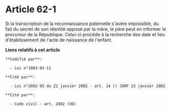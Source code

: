 # Article 62-1

Si la transcription de la reconnaissance paternelle s'avère impossible, du fait du secret de son identité opposé par la mère,
le père peut en informer le procureur de la République. Celui-ci procède à la recherche des date et lieu d'établissement de
l'acte de naissance de l'enfant.

**Liens relatifs à cet article**

	**Codifié par**:

	  - Loi n°1803-03-11

	**Créé par**:

	  - Loi n°2002-93 du 22 janvier 2002 - art. 14 () JORF 23 janvier 2002

	**Cité par**:

	  - Code civil - art. 2492 (VD)
